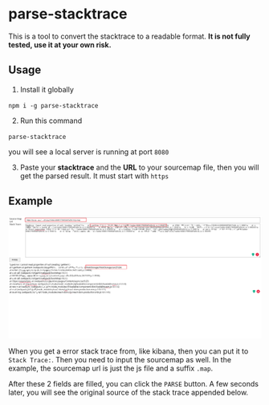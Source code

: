 # parse-stacktrace

This is a tool to convert the stacktrace to a readable format. **It is not fully tested, use it at your own risk.**

## Usage

1. Install it globally

`npm i -g parse-stacktrace`

2. Run this command

`parse-stacktrace`

you will see a local server is running at port `8080`

3. Paste your **stacktrace** and the **URL** to your sourcemap file, then you will get the parsed result. It must start with `https`

## Example

![example](https://github.com/cchaonie/parse-stacktrace/blob/main/public/images/parse-stacktrace.png)

When you get a error stack trace from, like kibana, then you can put it to `Stack Trace:`. Then you need to input the sourcemap as well. In the example, the sourcemap url is just the js file and a suffix `.map`.

After these 2 fields are filled, you can click the `PARSE` button. A few seconds later, you will see the original source of the stack trace appended below.
